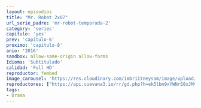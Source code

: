 ```yaml
---
layout: episodios
title: "Mr. Robot 2x07"
url_serie_padre: 'mr-robot-temporada-2'
category: 'series'
capitulo: 'yes'
prev: 'capitulo-6'
proximo: 'capitulo-8'
anio: '2016'
sandbox: allow-same-origin allow-forms
Idioma: 'Subtitulado'
calidad: 'Full HD'
reproductor: fembed
image_carousel: 'https://res.cloudinary.com/imbriitneysam/image/upload/v1546988732/robot2-poster-min.jpg'
reproductores: ["https://api.cuevana3.io/rr/gd.php?h=ek5lbm9xYWNrS0xJMVp5b21KREk0dFBLbjVkaHhkRGdrOG1jbnBpUnhhS1Z5R1Y3Yk1lcjdMZldsbitrcXBMRnlOZHJuSi9IMmNYVDJLaUJnOC9GNGNhU3FadVkyUT09"]
tags:
- Drama
---
```












